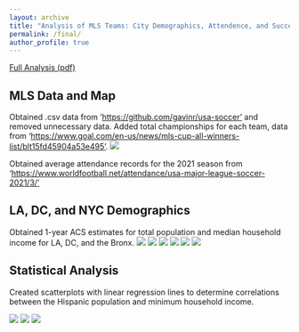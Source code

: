 ```yaml
---
layout: archive
title: "Analysis of MLS Teams: City Demographics, Attendence, and Success"
permalink: /final/
author_profile: true
---
```


<a href="/files/Weaver_486_FinalPaper.pdf">Full Analysis (pdf)</a>

## MLS Data and Map
Obtained .csv data from ‘https://github.com/gavinr/usa-soccer’ and removed unnecessary data. Added total championships for each team, data from ‘https://www.goal.com/en-us/news/mls-cup-all-winners-list/blt15fd45904a53e495’.
<img src='/images/MLS_Team_Map.png'>

Obtained average attendance records for the 2021 season from ‘https://www.worldfootball.net/attendance/usa-major-league-soccer-2021/3/’

## LA, DC, and NYC Demographics
Obtained 1-year ACS estimates for total population and median household income for LA, DC, and the Bronx.
<img src='/images/LA_Hisp_plot.png'>
<img src='/images/LA_mhhi_plot.png'>
<img src='/images/DC_Hisp_plot.png'>
<img src='/images/DC_mhhi_plot.png'>
<img src='/images/NYC_Hisp_plot.png'>
<img src='/images/NYC_mhhi_plot.png'>

## Statistical Analysis
Created scatterplots with linear regression lines to determine correlations between the Hispanic population and minimum household income.

<img src='/images/LA_reg.PNG'>
<img src='/images/NYC_reg.PNG'>
<img src='/images/DC_reg.PNG'>
